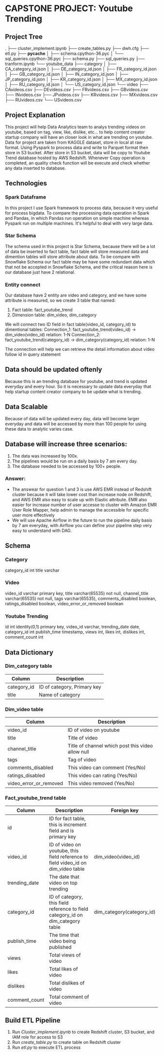 # CAPSTONE PROJECT: Youtube Trending

## Project Tree
.
├── cluster_implement.ipynb
├── create_tables.py
├── dwh.cfg
├── etl.py
├── __pycache__
│   ├── schema.cpython-36.pyc
│   └── sql_queries.cpython-36.pyc
├── schema.py
├── sql_queries.py
├── tranform.ipynb
└── youtube_data
    ├── category
    │   ├── CA_category_id.json
    │   ├── DE_category_id.json
    │   ├── FR_category_id.json
    │   ├── GB_category_id.json
    │   ├── IN_category_id.json
    │   ├── JP_category_id.json
    │   ├── KR_category_id.json
    │   ├── MX_category_id.json
    │   ├── RU_category_id.json
    │   └── US_category_id.json
    └── video
        ├── CAvideos.csv
        ├── DEvideos.csv
        ├── FRvideos.csv
        ├── GBvideos.csv
        ├── INvideos.csv
        ├── JPvideos.csv
        ├── KRvideos.csv
        ├── MXvideos.csv
        ├── RUvideos.csv
        └── USvideos.csv
        
        
## Project Explanation

This project will help Data Analytics team to analys trending videos on youtube, based on tag, view, like, dislike, etc... 
to help content creator startup company will have an closer look in what are trending on youtube.
Data for project are taken from KAGGLE dataset, store in local at raw format.
Using Pyspark to process data and write to Parquet format then store in S3 bucket.
After store in S3 bucket, data will be copy to Youtube Trend database hosted by AWS Redshift.
Whenever Copy operation is completed, an quality check function will be execute and check whether any data inserted to database.


## Technologies

### Spark Dataframe

In this project I use Spark framework to process data, because it very useful for process bigdata.
To compare the processing data operation in Spark and Pandas, in which Pandas run operation on simple machine whereas 
Pyspark run on multiple machines. It's helpful to deal with very large data.

### Star Schema

The schema used in this project is Star Schema, because there will be a lot of data be inserted to fact table, fact table will store 
measured data and dimention tables will store attribute about data. To be compare with Snowflake Schema our fact table may be have
some redundant data which that not be accepted in Snowflake Schema, and the critical reason here is our database just have 2 relational.

### Entity connect

Our database have 2 entity are video and category, and we have some attribute is measured, so we create 3 table that named:
1. Fact table: fact_youtube_trend
2. Dimension table: dim_video, dim_category

We will connect two ID field in fact table(video_id, category_id) to dimentional tables:
Connection_1: fact_youtube_trend(video_id) -> dim_video(video_id) relation: 1-N
Connection_2: fact_youtube_trend(category_id) -> dim_category(category_id) relation: 1-N

The connection will help we can retrieve the detail information about video follow id in query statement


## Data should be updated oftenly

Because this is an trending database for youtube, and trend is updated everyday and every hour.
So it is necessary to update data everyday that help startup content creator company to be update what is trending.


## Data Scalable

Because of data will be updated every day, data will become larger everyday and data will be accessed by more than 
100 people for using these data to analytic varies case.

## Database will increase three scenarios:
1. The data was increased by 100x.
2. The pipelines would be run on a daily basis by 7 am every day.
3. The database needed to be accessed by 100+ people.
### Answer:
- The answear for question 1 and 3 is use AWS EMR instead of Redshift cluster because it will take lower cost than increase 
node on Redshift, and AWS EMR also easy to scale up with Elastic attribute. EMR also easier for increase number of user
accesse to cluster with Amazon EMR User Role Mapper, help admin to manage the accessible for specific user more effectively
- We will use Apache Airflow in the future to run the pipeline daily basis by 7 am everyday, with Airflow you can define your pipeline step very easy to understand with DAG.





## Schema
### Category
   category_id int
   title varchar
 
### Video
   video_id varchar primary key,
   title varchar(65535) not null,
   channel_title varchar(65535) not null,
   tags varchar(65535),
   comments_disabled boolean,
   ratings_disabled boolean,
   video_error_or_removed boolean
   
### Youtube Trending
   id int identity(0,1) primary key,
   video_id varchar,
   trending_date date,
   category_id int
   publish_time timestamp,
   views int,
   likes int,
   dislikes int,
   comment_count int

## Data Dictionary
### Dim_category table

| Column      | Description                 |
|-------------|-----------------------------|
| category_id | ID of category, Primary key |
| title       | Name of category            |

### Dim_video table

| Column                 | Description                                       |
|------------------------|---------------------------------------------------|
| video_id               | ID of video on youtube                            |
| title                  | Title of video                                    |
| channel_title          | Title of channel which post this video allow null |
| tags                   | Tag of video                                      |
| comments_disabled      | This video can comment (Yes/No)                   |
| ratings_disabled       | This video can rating (Yes/No)                    |
| video_error_or_removed | This video removed (Yes/No)                       |

### Fact_youtube_trend table

| Column        | Description                                                                       | Foreign key               |
|---------------|-----------------------------------------------------------------------------------|---------------------------|
| id            | ID for fact table, this is increment field and is primary key                     |                           |
| video_id      | ID of video on youtube, this field reference to field video_id on dim_video table | dim_video(video_id)       |
| trending_date | The date that video on top trending                                               |                           |
| category_id   | ID of category, this field reference to field category_id on dim_category table   | dim_category(category_id) |
| publish_time  | The time that video being published                                               |                           |
| views         | Total views of video                                                              |                           |
| likes         | Total likes of video                                                              |                           |
| dislikes      | Total dislikes of video                                                           |                           |
| comment_count | Total comment of video                                                            |                           |

## Build ETL Pipeline

1. Run *Cluster_implement.ipynb* to create Redshift cluster, S3 bucket, and IAM role for access to S3
2. Run *create_table.py* to create table on Redshift cluster
3. Run *etl.py* to execute ETL process